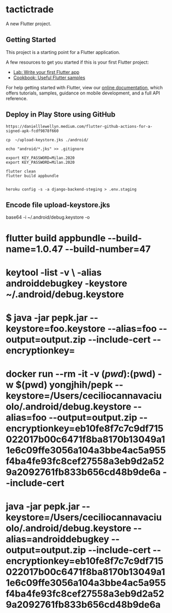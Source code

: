 # tactictrade

A new Flutter project.

## Getting Started

This project is a starting point for a Flutter application.

A few resources to get you started if this is your first Flutter project:

- [Lab: Write your first Flutter app](https://flutter.dev/docs/get-started/codelab)
- [Cookbook: Useful Flutter samples](https://flutter.dev/docs/cookbook)

For help getting started with Flutter, view our
[online documentation](https://flutter.dev/docs), which offers tutorials,
samples, guidance on mobile development, and a full API reference.



## Deploy in Play Store using GitHub

    https://danielllewellyn.medium.com/flutter-github-actions-for-a-signed-apk-fcdf9878f660

    cp  ~/upload-keystore.jks ./android/

    echo "android/*.jks" >> .gitignore

    export KEY_PASSWORD=Milan.2020
    export KEY_PASSWORD=Milan.2020

    flutter clean
    flutter build appbundle


    heroku config -s -a django-backend-steging > .env.staging


    


## Encode file upload-keystore.jks

base64 -i ~/.android/debug.keystore -o <outfile>

# flutter build appbundle --build-name=1.0.47 --build-number=47

# keytool -list -v \ -alias androiddebugkey -keystore ~/.android/debug.keystore

# $ java -jar pepk.jar --keystore=foo.keystore --alias=foo --output=output.zip --include-cert --encryptionkey=
# docker run --rm -it -v $(pwd):$(pwd) -w $(pwd) yongjhih/pepk --keystore=/Users/ceciliocannavaciuolo/.android/debug.keystore  --alias=foo --output=output.zip --encryptionkey=eb10fe8f7c7c9df715022017b00c6471f8ba8170b13049a11e6c09ffe3056a104a3bbe4ac5a955f4ba4fe93fc8cef27558a3eb9d2a529a2092761fb833b656cd48b9de6a --include-cert


# java -jar pepk.jar --keystore=/Users/ceciliocannavaciuolo/.android/debug.keystore  --alias=androiddebugkey --output=output.zip --include-cert --encryptionkey=eb10fe8f7c7c9df715022017b00c6471f8ba8170b13049a11e6c09ffe3056a104a3bbe4ac5a955f4ba4fe93fc8cef27558a3eb9d2a529a2092761fb833b656cd48b9de6a
